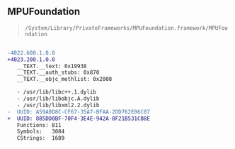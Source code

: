 ## MPUFoundation

> `/System/Library/PrivateFrameworks/MPUFoundation.framework/MPUFoundation`

```diff

-4022.600.1.0.0
+4023.200.1.0.0
   __TEXT.__text: 0x19938
   __TEXT.__auth_stubs: 0x870
   __TEXT.__objc_methlist: 0x2008

   - /usr/lib/libc++.1.dylib
   - /usr/lib/libobjc.A.dylib
   - /usr/lib/libxml2.2.dylib
-  UUID: A59A0D8C-CF67-35A7-BFAA-2DD762E06C07
+  UUID: 885DD0BF-70F4-3E4E-942A-0F21B531CB8E
   Functions: 811
   Symbols:   3084
   CStrings:  1689

```
